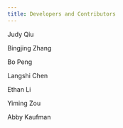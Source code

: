 ```yaml
---
title: Developers and Contributors
---
```


Judy Qiu

Bingjing Zhang

Bo Peng

Langshi Chen

Ethan Li

Yiming Zou

Abby Kaufman


 

